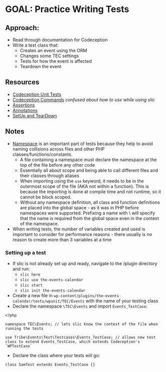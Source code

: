 # GOAL: Practice Writing Tests

## Approach:

- Read through documentation for Codeception
- Write a test class that:
  - Creates an event using the ORM
  - Changes some TEC settings
  - Tests for how the event is affected
  - Teardown the event

## Resources

- [Codeception Unit Tests](https://codeception.com/docs/UnitTests)
- [Codeception Commands](https://codeception.com/docs/reference/Commands) _confused about how to use while using slic_
- [Assertions](https://docs.phpunit.de/en/8.5/assertions.html)
- [Annotations](https://docs.phpunit.de/en/8.5/annotations.html)
- [SetUp and TearDown](https://docs.phpunit.de/en/8.5/fixtures.html#more-setup-than-teardown)

## Notes

- [Namespace](https://www.php.net/manual/en/language.namespaces.php) is an important part of tests because they help to avoid naming collisions across files and other PHP classes/functions/constants.
  - A file containing a namespace must declare the namespace at the top of the file before any other code
  - Essentially all about scope and being able to call different files and their classes through aliases
  - When importing using the `use` keyword, it needs to be in the outermost scope of the file (AKA not within a function). This is because the importing is done at compile time and not runtime, so it cannot be block scoped.
  - Without any namespace definition, all class and function definitions are placed into the global space - as it was in PHP before namespaces were supported. Prefixing a name with \ will specify that the name is required from the global space even in the context of the namespace.
- When writing tests, the number of variables created and used is important to consider for performance reasons - there usually is no reason to create more than 3 variables at a time

### Setting up a test

- If slic is not already set up and ready, navigate to the /plugin directory and run:
  - `slic here`
  - `slic use the-events-calendar`
  - `slic start`
  - `slic init the-events-calendar`
- Create a new file in `wp-content/plugins/the-events-calendar/tests/wpunit/TEC/Events` with the name of your testing class
- Declare the namespace `\TEC\Events` and import `Events_TestCase`:

```
<?php

namespace TEC\Events; // lets slic know the context of the file when running the tests

use Tribe\Events\Test\Testcases\Events_TestCase; // allows new test class to extend Events_TestCase, which extends Codeception's `WPTestCase`
```

- Declare the class where your tests will go:

```
class SamTest extends Events_TestCase {}
```
